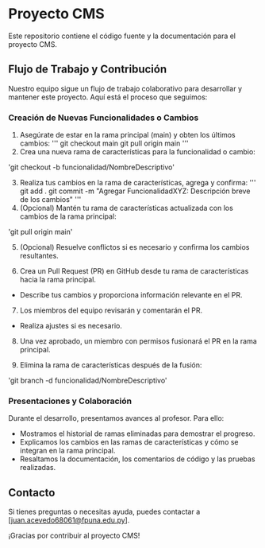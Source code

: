 # Proyecto CMS

Este repositorio contiene el código fuente y la documentación para el proyecto CMS.

## Flujo de Trabajo y Contribución

Nuestro equipo sigue un flujo de trabajo colaborativo para desarrollar y mantener este proyecto. Aquí está el proceso que seguimos:

### Creación de Nuevas Funcionalidades o Cambios

1. Asegúrate de estar en la rama principal (main) y obten los últimos cambios:
'''
git checkout main
git pull origin main
'''
2. Crea una nueva rama de características para la funcionalidad o cambio:

'git checkout -b funcionalidad/NombreDescriptivo'

3. Realiza tus cambios en la rama de características, agrega y confirma:
'''
git add .
git commit -m "Agregar FuncionalidadXYZ: Descripción breve de los cambios"
'''
4. (Opcional) Mantén tu rama de características actualizada con los cambios de la rama principal:

'git pull origin main'

5. (Opcional) Resuelve conflictos si es necesario y confirma los cambios resultantes.

6. Crea un Pull Request (PR) en GitHub desde tu rama de características hacia la rama principal.
- Describe tus cambios y proporciona información relevante en el PR.

7. Los miembros del equipo revisarán y comentarán el PR.
- Realiza ajustes si es necesario.

8. Una vez aprobado, un miembro con permisos fusionará el PR en la rama principal.

9. Elimina la rama de características después de la fusión:

'git branch -d funcionalidad/NombreDescriptivo'

### Presentaciones y Colaboración

Durante el desarrollo, presentamos avances al profesor. Para ello:
- Mostramos el historial de ramas eliminadas para demostrar el progreso.
- Explicamos los cambios en las ramas de características y cómo se integran en la rama principal.
- Resaltamos la documentación, los comentarios de código y las pruebas realizadas.

## Contacto

Si tienes preguntas o necesitas ayuda, puedes contactar a [juan.acevedo68061@fpuna.edu.py].

¡Gracias por contribuir al proyecto CMS!
